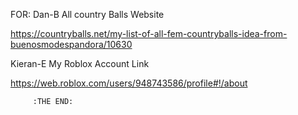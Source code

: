 FOR: Dan-B
All country Balls Website


https://countryballs.net/my-list-of-all-fem-countryballs-idea-from-buenosmodespandora/10630

Kieran-E
My Roblox Account Link

https://web.roblox.com/users/948743586/profile#!/about

         :THE END:
